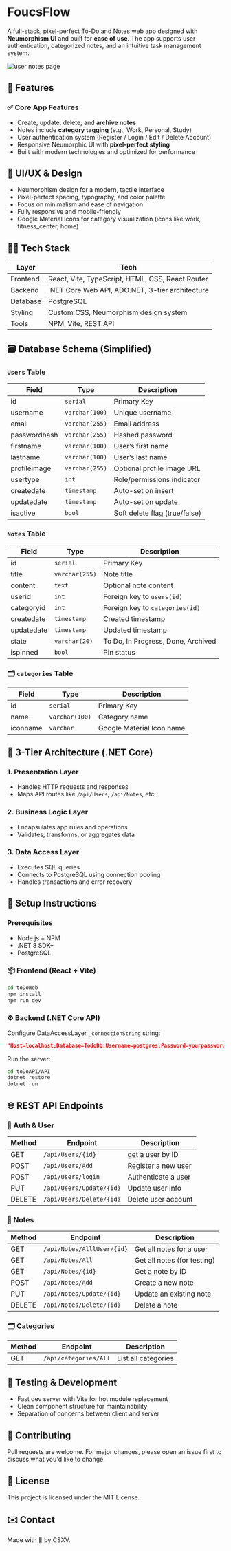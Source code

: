 # FoucsFlow
A full-stack, pixel-perfect To-Do and Notes web app designed with **Neumorphism UI** and built for **ease of use**. The app supports user authentication, categorized notes, and an intuitive task management system.

![user notes page](pics/UserNotesPage.png)

## 🚀 Features
### ✅ Core App Features
- Create, update, delete, and **archive notes**
- Notes include **category tagging** (e.g., Work, Personal, Study)
- User authentication system (Register / Login / Edit / Delete Account)
- Responsive Neumorphic UI with **pixel-perfect styling**
- Built with modern technologies and optimized for performance

## 🎨 UI/UX & Design
- Neumorphism design for a modern, tactile interface
- Pixel-perfect spacing, typography, and color palette
- Focus on minimalism and ease of navigation
- Fully responsive and mobile-friendly
- Google Material Icons for category visualization (icons like work, fitness_center, home)

## 🧑‍💻 Tech Stack

| Layer      | Tech                                                     |
|------------|----------------------------------------------------------|
| Frontend   | React, Vite, TypeScript, HTML, CSS, React Router         |
| Backend    | .NET Core Web API, ADO.NET, 3-tier architecture          |
| Database   | PostgreSQL                                               |
| Styling    | Custom CSS, Neumorphism design system                    |
| Tools      | NPM, Vite, REST API                                      |

## 🗃️ Database Schema (Simplified)
### `Users` Table

| Field         | Type         | Description                       |
|---------------|--------------|-----------------------------------|
| id            | `serial`     | Primary Key                       |
| username      | `varchar(100)` | Unique username                 |
| email         | `varchar(255)` | Email address                   |
| passwordhash  | `varchar(255)` | Hashed password                 |
| firstname     | `varchar(100)` | User’s first name               |
| lastname      | `varchar(100)` | User’s last name                |
| profileimage  | `varchar(255)` | Optional profile image URL      |
| usertype      | `int`          | Role/permissions indicator      |
| createdate    | `timestamp`    | Auto-set on insert              |
| updatedate    | `timestamp`    | Auto-set on update              |
| isactive      | `bool`         | Soft delete flag (true/false)   |

### `Notes` Table

| Field         | Type          | Description                            |
|---------------|---------------|----------------------------------------|
| id            | `serial`      | Primary Key                            |
| title         | `varchar(255)`| Note title                             |
| content       | `text`        | Optional note content                  |
| userid        | `int`         | Foreign key to `users(id)`             |
| categoryid    | `int`         | Foreign key to `categories(id)`        |
| createdate    | `timestamp`   | Created timestamp                      |
| updatedate    | `timestamp`   | Updated timestamp                      |
| state         | `varchar(20)` | To Do, In Progress, Done, Archived     |
| ispinned      | `bool`        | Pin status                             |

### 🗂️ `categories` Table

| Field         | Type           | Description                |
|---------------|----------------|----------------------------|
| id            | `serial`       | Primary Key                |
| name          | `varchar(100)` | Category name              |
| iconname      | `varchar`      | Google Material Icon name  |

## 🧱 3-Tier Architecture (.NET Core)
### 1. **Presentation Layer**
- Handles HTTP requests and responses
- Maps API routes like `/api/Users`, `/api/Notes`, etc.

### 2. **Business Logic Layer**
- Encapsulates app rules and operations
- Validates, transforms, or aggregates data

### 3. **Data Access Layer**
- Executes SQL queries
- Connects to PostgreSQL using connection pooling
- Handles transactions and error recovery

## 🔧 Setup Instructions
### Prerequisites
- Node.js + NPM
- .NET 8 SDK+
- PostgreSQL

### 📦 Frontend (React + Vite)
```bash
cd toDoWeb
npm install
npm run dev
```

### ⚙️ Backend (.NET Core API)
Configure DataAccessLayer `_connectionString` string:

```json
"Host=localhost;Database=TodoDb;Username=postgres;Password=yourpassword"
```

Run the server:
```bash
cd toDoAPI/API
dotnet restore
dotnet run
```

## 🌐 REST API Endpoints
### 🔐 Auth & User
| Method | Endpoint                 | Description         |
| ------ | ------------------------ | ------------------- |
| GET    | `/api/Users/{id}`        | get a user by ID    |
| POST   | `/api/Users/Add`         | Register a new user |
| POST   | `/api/Users/login`       | Authenticate a user |
| PUT    | `/api/Users/Update/{id}` | Update user info    |
| DELETE | `/api/Users/Delete/{id}` | Delete user account |

### 📝 Notes
| Method | Endpoint                   | Description                 |
| ------ | -------------------------- | --------------------------- |
| GET    | `/api/Notes/AlllUser/{id}` | Get all notes for a user    |
| GET    | `/api/Notes/All`           | Get all notes (for testing) |
| GET    | `/api/Notes/{id}`          | Get a note by ID            |
| POST   | `/api/Notes/Add`           | Create a new note           |
| PUT    | `/api/Notes/Update/{id}`   | Update an existing note     |
| DELETE | `/api/Notes/Delete/{id}`   | Delete a note               |

### 🗂️ Categories
| Method | Endpoint               | Description         |
| ------ | ---------------------- | ------------------- |
| GET    | `/api/categories/All`  | List all categories |

## 🧪 Testing & Development
- Fast dev server with Vite for hot module replacement
- Clean component structure for maintainability
- Separation of concerns between client and server

## 🤝 Contributing
Pull requests are welcome. For major changes, please open an issue first to discuss what you'd like to change.

## 📃 License
This project is licensed under the MIT License.

## ✉️ Contact
Made with 💙 by CSXV.
